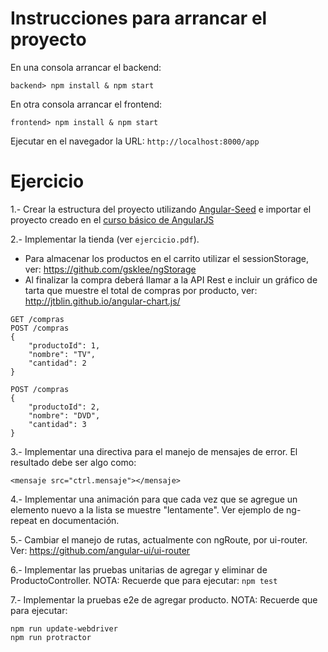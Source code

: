 # Instrucciones para arrancar el proyecto

En una consola arrancar el backend:
```
backend> npm install & npm start
```

En otra consola arrancar el frontend:
```
frontend> npm install & npm start
```

Ejecutar en el navegador la URL: `http://localhost:8000/app`

# Ejercicio

1.- Crear la estructura del proyecto utilizando [Angular-Seed](https://github.com/angular/angular-seed) e importar el proyecto creado en el [curso básico de AngularJS](https://github.com/camposer/curso_angularjs_20160330)

2.- Implementar la tienda (ver `ejercicio.pdf`). 
- Para almacenar los productos en el carrito utilizar el sessionStorage, ver: https://github.com/gsklee/ngStorage
- Al finalizar la compra deberá llamar a la API Rest e incluir un gráfico de tarta que muestre el total de compras por producto, ver: http://jtblin.github.io/angular-chart.js/
```
GET /compras
POST /compras
{
	"productoId": 1,
	"nombre": "TV",
	"cantidad": 2
}

POST /compras
{
	"productoId": 2,
	"nombre": "DVD",
	"cantidad": 3
}
```

3.- Implementar una directiva para el manejo de mensajes de error. El resultado debe ser algo como:
```
<mensaje src="ctrl.mensaje"></mensaje>
```

4.- Implementar una animación para que cada vez que se agregue un elemento nuevo a la lista se muestre "lentamente". Ver ejemplo de ng-repeat en documentación.

5.- Cambiar el manejo de rutas, actualmente con ngRoute, por ui-router. Ver: https://github.com/angular-ui/ui-router

6.- Implementar las pruebas unitarias de agregar y eliminar de ProductoController. 
NOTA: Recuerde que para ejecutar: `npm test`

7.- Implementar la pruebas e2e de agregar producto.
NOTA: Recuerde que para ejecutar:
```
npm run update-webdriver
npm run protractor
```
